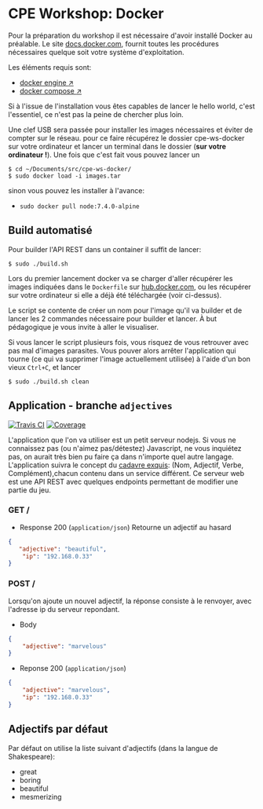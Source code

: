 # CPE Workshop: Docker

Pour la préparation du workshop il est nécessaire d'avoir installé Docker au préalable.
Le site [docs.docker.com](https://docs.docker.com), fournit toutes les procédures nécessaires
quelque soit votre système d'exploitation.

Les éléments requis sont:
* [docker engine :arrow_upper_right:](https://docs.docker.com/engine/installation/) 
* [docker compose :arrow_upper_right:](https://docs.docker.com/compose/install/)

Si à l'issue de l'installation vous êtes capables de lancer le hello world, c'est l'essentiel, ce 
n'est pas la peine de chercher plus loin.

Une clef USB sera passée pour installer les images nécessaires et éviter de compter sur le réseau.
pour ce faire récupérez le dossier cpe-ws-docker sur votre ordinateur et lancer un terminal dans
le dossier (**sur votre ordinateur !**). Une fois que c'est fait vous pouvez lancer un

```shell
$ cd ~/Documents/src/cpe-ws-docker/
$ sudo docker load -i images.tar
``` 

sinon vous pouvez les installer à l'avance:

+ `sudo docker pull node:7.4.0-alpine`

## Build automatisé

Pour builder l'API REST dans un container il suffit de lancer:

```shell
$ sudo ./build.sh
```

Lors du premier lancement docker va se charger d'aller récupérer les images indiquées dans le
`Dockerfile` sur [hub.docker.com](https://hub.docker.com/), ou les récupérer sur votre ordinateur si
elle a déjà été téléchargée (voir ci-dessus).

Le script se contente de créer un nom pour l'image qu'il va builder et de lancer les 2 commandes
nécessaire pour builder et lancer.
À but pédagogique je vous invite à aller le visualiser.

Si vous lancer le script plusieurs fois, vous risquez de vous retrouver avec pas mal d'images
parasites.
Vous pouver alors arrêter l'application qui tourne (ce qui va supprimer l'image actuellement
utilisée) à l'aide d'un bon vieux `Ctrl+C`, et lancer 

```shell
$ sudo ./build.sh clean
```

## Application - branche `adjectives`

[![Travis CI][travis-badge-url]][travis-url]
[![Coverage][coveralls-badge-url]][coveralls-url]

L'application que l'on va utiliser est un petit serveur nodejs. Si vous ne connaissez pas
(ou n'aimez pas/détestez) Javascript, ne vous inquiétez pas, on aurait très bien pu faire ça dans
n'importe quel autre langage.
L'application suivra le concept du [cadavre exquis][cadavre-exquis-wiki]: (Nom, Adjectif, Verbe,
Complément),chacun contenu dans un service différent.
Ce serveur web est une API REST avec quelques endpoints permettant de modifier une partie du jeu.


[cadavre-exquis-wiki]: https://www.wikiwand.com/fr/Cadavre_exquis_(jeu)
[travis-badge-url]: https://api.travis-ci.org/1M0reBug/cpe-ws-docker.svg?branch=adjectives
[travis-url]: https://travis-ci.org/1M0reBug/cpe-ws-docker
[coveralls-badge-url]: https://coveralls.io/repos/github/1M0reBug/cpe-ws-docker/badge.svg?branch=adjectives
[coveralls-url]: https://coveralls.io/github/1M0reBug/cpe-ws-docker?branch=adjectives

### GET /

+ Response 200 (`application/json`)
Retourne un adjectif au hasard

```json
{
   "adjective": "beautiful",
    "ip": "192.168.0.33"
}
```

### POST /

Lorsqu'on ajoute un nouvel adjectif, la réponse consiste à le renvoyer, avec l'adresse
ip du serveur repondant.

+ Body
```json
{
    "adjective": "marvelous"
}
```

+ Reponse 200 (`application/json`)
```json
{
    "adjective": "marvelous",
    "ip": "192.168.0.33"
}
```

## Adjectifs par défaut

Par défaut on utilise la liste suivant d'adjectifs (dans la langue de Shakespeare):

+ great
+ boring
+ beautiful
+ mesmerizing
